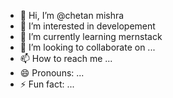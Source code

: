 - 👋 Hi, I’m @chetan mishra
- 👀 I’m interested in developement
- 🌱 I’m currently learning mernstack
- 💞️ I’m looking to collaborate on ...
- 📫 How to reach me ...
- 😄 Pronouns: ...
- ⚡ Fun fact: ...

<!---
assistantjarvis/assistantjarvis is a ✨ special ✨ repository because its `README.md` (this file) appears on your GitHub profile.
You can click the Preview link to take a look at your changes.
--->
